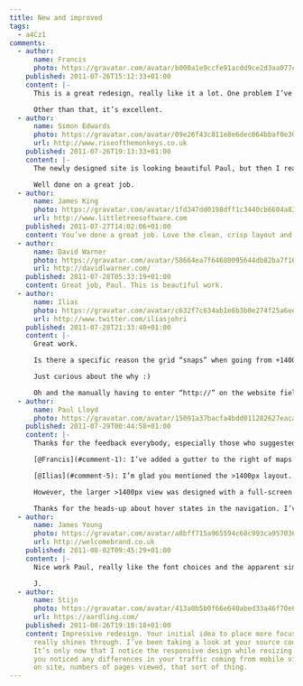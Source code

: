 ```yaml
---
title: New and improved
tags:
  - a4Cz1
comments:
  - author:
      name: Francis
      photo: https://gravatar.com/avatar/b000a1e9ccfe91acdd9ce2d3aa077c5d
    published: 2011-07-26T15:12:33+01:00
    content: |-
      This is a great redesign, really like it a lot. One problem I’ve found is with the embedded maps on an iPhone. The map is so too wide to be able to scroll past it. I ended up only being able to scroll the map continually  downwards so couldn’t get to the rest of the article.

      Other than that, it’s excellent.
  - author:
      name: Simon Edwards
      photo: https://gravatar.com/avatar/09e26f43c811e8e6dec064bbaf0e30b8
      url: http://www.riseofthemonkeys.co.uk
    published: 2011-07-26T19:13:33+01:00
    content: |-
      The newly designed site is looking beautiful Paul, but then I really shouldn’t expect anything less should I? Clear, concise and easy to navigate. I could go on but I know you wouldn’t like that.

      Well done on a great job.
  - author:
      name: James King
      photo: https://gravatar.com/avatar/1fd347dd0198dff1c3440cb6604a834d
      url: http://www.littletreesoftware.com
    published: 2011-07-27T14:02:06+01:00
    content: You’ve done a great job. Love the clean, crisp layout and I think the typography is beautiful.
  - author:
      name: David Warner
      photo: https://gravatar.com/avatar/58664ea7f64680095644db82ba7f104f
      url: http://davidlwarner.com/
    published: 2011-07-28T05:33:19+01:00
    content: Great job, Paul. This is beautiful work.
  - author:
      name: Ilias
      photo: https://gravatar.com/avatar/c632f7c634ab1e6b3b0e274f25a6ee1c
      url: http://www.twitter.com/iliasjohri
    published: 2011-07-28T21:33:40+01:00
    content: |-
      Great work.

      Is there a specific reason the grid “snaps” when going from +1400px to -1400px? I think @beep@twitter.com called it “switchy”. Also no visual hover-states on the main nav?

      Just curious about the why :)

      Oh and the manually having to enter “http://” on the website field in the comment form. The devil’s in the details ;)
  - author:
      name: Paul Lloyd
      photo: https://gravatar.com/avatar/15091a37bacfa4bdd011282627eaca2b
    published: 2011-07-29T00:44:58+01:00
    content: |-
      Thanks for the feedback everybody, especially those who suggested improvements:

      [@Francis](#comment-1): I’ve added a gutter to the right of maps on narrower displays that should make it easier to scroll past.

      [@Ilias](#comment-5): I’m glad you mentioned the >1400px layout. The design is fully flexible at widths below ~1024px, but I didn’t feel comfortable going flexible above this value, partly for fear of overly long line lengths, and partly for a desire to retain one ‘true layout’. I’m inclined to think there’s a point where responsive designs can stop, that they needn’t be infinite.

      However, the larger >1400px view was designed with a full-screen display in mind, where a users may want a ‘lean-back’ experience. The snap is a little jarring, but hopefully that is countered by the extreme width at which this appears. To be honest, this is all subject to review, and I may well change it in the future. What do you think of this type of responsiveness?

      Thanks for the heads-up about hover states in the navigation. I’ve fixed those now.
  - author:
      name: James Young
      photo: https://gravatar.com/avatar/a8bff715a965594c68c993ca957036af
      url: http://welcomebrand.co.uk
    published: 2011-08-02T09:45:29+01:00
    content: |-
      Nice work Paul, really like the font choices and the apparent simplicity of the design and feel to the site.

      J.
  - author:
      name: Stijn
      photo: https://gravatar.com/avatar/413a0b5b0f66e640abed33a46f70e602
      url: https://aardling.com/
    published: 2011-08-26T19:18:18+01:00
    content: Impressive redesign. Your initial idea to place more focus on the content
      really shines through. I’ve been taking a look at your source code and CSS styling.
      It’s only now that I notice the responsive design while resizing my browser. Have
      you noticed any differences in your traffic coming from mobile visitors? Time
      on site, numbers of pages viewed, that sort of thing.
---
```

